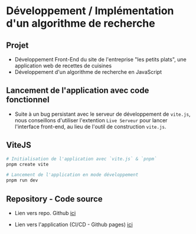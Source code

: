# Développement / Implémentation d'un algorithme de recherche

## Projet

* Développement Front-End du site de l'entreprise "les petits plats", une application web de recettes de cuisines
* Développement d'un algorithme de recherche en JavaScript

## Lancement de l'application avec code fonctionnel

* Suite à un bug persistant avec le serveur de développement de `vite.js`, nous conseillons d'utiliser l'extention `Live Serveur` pour lancer l'interface front-end, au lieu de l'outil de construction `vite.js`.

## ViteJS

```sh
# Initialisation de l'application avec `vite.js` & `pnpm`
pnpm create vite

# Lancement de l'application en mode développement
pnpm run dev
```

## Repository - Code source

* Lien vers repo. Github [ici](https://github.com/gouttebroze/les-petits-plats)

* Lien vers l'application (CI/CD - Github pages) [ici](https://gouttebroze.github.io/les-petits-plats/)
